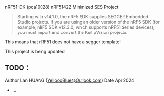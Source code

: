 
nRF51-DK (pca10028) nRF51422 Minimized SES Project

>Starting with v14.1.0, the nRF5 SDK supplies SEGGER Embedded Studio projects. If you are using an older version of the nRF5 SDK (for example, nRF5 SDK v12.3.0, which supports nRF51 Series devices), you must import and convert the Keil µVision projects.

This means that nRF51 does not have a segger template!

This project is being updated

## TODO：

Author Lan HUANG (YelloooBlue@Outlook.com)
Date Apr 2024

- ...


<!-- # Running OpenWSN on nRF52840

The nRF52840 port of OpenWSN uses SEGGER Embedded Studio as its IDE.
The current version doesn't support the L2_security yet.
To run an OpenWSN network, cjoin needs to be disabled by commenting out the 

        void openapps_init(void) {

           ...
           ...
           
           // cjoin_init();

           ...
           ...
        }
        
in [openapp.c](https://github.com/openwsn-berkeley/openwsn-fw/blob/develop/openapps/openapps.c#L40) file. -->